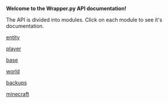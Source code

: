 **Welcome to the Wrapper.py API documentation!**

The API is divided into modules.  Click on each module to see it's documentation.


[entity](/documentation/entity.rst)

[player](/documentation/player.rst)

[base](/documentation/base.rst)

[world](/documentation/world.rst)

[backups](/documentation/backups.rst)

[minecraft](/documentation/minecraft.rst)

